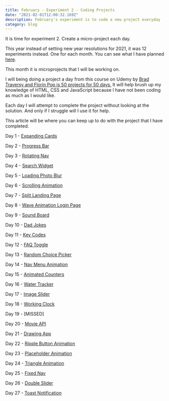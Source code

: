 ```yaml
---
title: February - Experiment 2 - Coding Projects
date: "2021-02-01T12:00:32.169Z"
description: February's experiment is to code a new project everyday
category: blog
---
```


It is time for experiment 2. Create a micro-project each day.

This year instead of setting new year resolutions for 2021, it was 12 experiments instead. One for each month. You can see what I have planned [here](https://www.craigdennis.me/12-experiments-2021/).

This month it is microprojects that I will be working on. 

I will being doing a project a day from this course on Udemy by [Brad Traversy and Florin Pop is 50 projects for 50 days.](https://www.udemy.com/course/50-projects-50-days/) It will help brush up my knowledge of HTML, CSS and JavaScript because I have not been coding as much as I would like.

Each day I will attempt to complete the project without looking at the solution. And only if I struggle will I use it for help.

This article will be where you can keep up to do with the project that I have completed.

Day 1 - [Expanding Cards](https://feb-projects.netlify.app/day-1/)

Day 2 - [Progress Bar](https://feb-projects.netlify.app/day-2/)

Day 3 - [Rotating Nav](https://feb-projects.netlify.app/day-3/)

Day 4 - [Search Widget](https://feb-projects.netlify.app/day-4)

Day 5 - [Loading Photo Blur](https://feb-projects.netlify.app/day-5)

Day 6 - [Scrolling Animation](https://feb-projects.netlify.app/day-6)

Day 7 - [Split Landing Page](https://feb-projects.netlify.app/day-7)

Day 8 - [Wave Animation Login Page](https://feb-projects.netlify.app/day-8)

Day 9 - [Sound Board](https://feb-projects.netlify.app/day-9)

Day 10 - [Dad Jokes](https://feb-projects.netlify.app/day-10)

Day 11 - [Key Codes](https://feb-projects.netlify.app/day-11)

Day 12 - [FAQ Toggle](https://feb-projects.netlify.app/day-12)

Day 13 - [Random Choice Picker](https://feb-projects.netlify.app/day-13)

Day 14 - [Nav Menu Animation](https://feb-projects.netlify.app/day-14)

Day 15 - [Animated Counters](https://feb-projects.netlify.app/day-15)

Day 16 - [Water Tracker](https://feb-projects.netlify.app/day-16)

Day 17 - [Image Slider](https://feb-projects.netlify.app/day-17)

Day 18 - [Working Clock](https://feb-projects.netlify.app/day-18)

Day 19 - [MISSED]

Day 20 - [Movie API](https://feb-projects.netlify.app/day-20)

Day 21 - [Drawing App](https://feb-projects.netlify.app/day-21)

Day 22 - [Ripple Button Animation](https://feb-projects.netlify.app/day-22)

Day 23 - [Placeholder Animation](https://feb-projects.netlify.app/day-23)

Day 24 - [Triangle Animation](https://feb-projects.netlify.app/day-24)

Day 25 - [Fixed Nav](https://feb-projects.netlify.app/day-25)

Day 26 - [Double Slider](https://feb-projects.netlify.app/day-26)

Day 27 - [Toast Notification](https://feb-projects.netlify.app/day-27)
